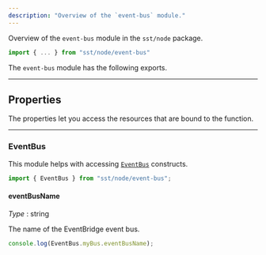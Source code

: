 ```yaml
---
description: "Overview of the `event-bus` module."
---
```


Overview of the `event-bus` module in the `sst/node` package.

```ts
import { ... } from "sst/node/event-bus"
```

The `event-bus` module has the following exports.

---

## Properties

The properties let you access the resources that are bound to the function.

---

### EventBus

This module helps with accessing [`EventBus`](../constructs/EventBus.md) constructs.

```ts
import { EventBus } from "sst/node/event-bus";
```

#### eventBusName

_Type_ : <span class="mono">string</span>

The name of the EventBridge event bus.

```ts
console.log(EventBus.myBus.eventBusName);
```
